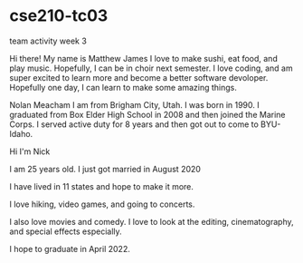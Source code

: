 # cse210-tc03
team activity week 3


Hi there! My name is Matthew James
    I love to make sushi, eat food, and play music. Hopefully, I can be in choir next semester. I love coding, and am super excited to learn more and become a better software devoloper. Hopefully one day, I can learn to make some amazing things.

Nolan Meacham
I am from Brigham City, Utah. I was born in 1990. I graduated from
Box Elder High School in 2008 and then joined the Marine Corps.
I served active duty for 8 years and then got out to come to BYU-Idaho.



Hi I'm Nick

I am 25 years old. I just got married in August 2020

I have lived in 11 states and hope to make it more.

I love hiking, video games, and going to concerts. 

I also love movies and comedy. I love to look at the editing, cinematography, and special effects especially. 

I hope to graduate in April 2022.


